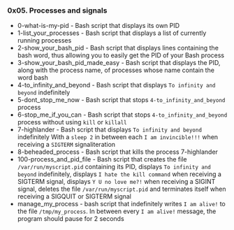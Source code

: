 ### 0x05. Processes and signals

* 0-what-is-my-pid - Bash script that displays its own PID
* 1-list_your_processes - Bash script that displays a list of currently running processes
* 2-show_your_bash_pid - Bash script that displays lines containing the bash word, thus allowing you to easily get the PID of your Bash process
* 3-show_your_bash_pid_made_easy - Bash script that displays the PID, along with the process name, of processes whose name contain the word bash
* 4-to_infinity_and_beyond - Bash script that displays `To infinity and beyond` indefinitely
* 5-dont_stop_me_now - Bash script that stops `4-to_infinity_and_beyond` process
* 6-stop_me_if_you_can - Bash script that stops `4-to_infinity_and_beyond` process without using `kill` or `killall`
* 7-highlander - Bash script that displays `To infinity and beyond` indefinitely With a `sleep 2` in between each `I am invincible!!!` when receiving a `SIGTERM` signaliteration
* 8-beheaded_process - Bash script that kills the process 7-highlander
* 100-process_and_pid_file - Bash script that creates the file `/var/run/myscript.pid` containing its PID, displays `To infinity and beyond` indefinitely, displays `I hate the kill command` when receiving a SIGTERM signal, displays `Y U no love me?!` when receiving a SIGINT signal, deletes the file `/var/run/myscript.pid` and terminates itself when receiving a SIGQUIT or SIGTERM signal
* manage_my_process - bash script that indefinitely writes `I am alive!` to the file `/tmp/my_process`. In between every `I am alive!` message, the program should pause for 2 seconds
